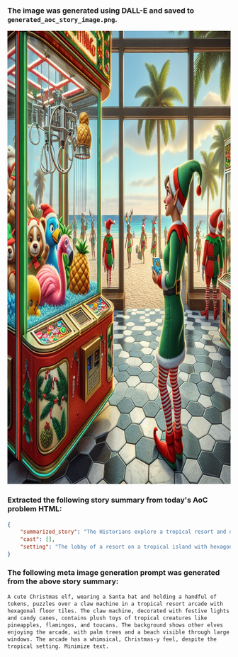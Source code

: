 ### The image was generated using DALL-E and saved to `generated_aoc_story_image.png`.
<img src="https://github.com/JasonSteving99/agent-of-code/blob/main/advent_of_code/year2024/day13/generated_aoc_story_image.png?raw=true" width="1024" height="1024">
                    
### Extracted the following story summary from today's AoC problem HTML:
```json
{
    "summarized_story": "The Historians explore a tropical resort and discover an arcade with unusual claw machines. These machines have buttons labeled 'A' and 'B' instead of joysticks, and each button press costs tokens.  Each machine's buttons move the claw a specific amount along the X and Y axes. The goal is to position the claw directly above a prize to win it, spending the fewest tokens possible.  Initially, the narrator tries to figure out the cheapest way to win as many prizes as possible by pressing the buttons a limited number of times. Later, they discover a unit conversion error that significantly shifted the prize locations, requiring a recalculation of the optimal strategy to win prizes.",
    "cast": [],
    "setting": "The lobby of a resort on a tropical island with hexagonal floor tiles and an arcade with claw machines."
}
```

### The following meta image generation prompt was generated from the above story summary:
```text
A cute Christmas elf, wearing a Santa hat and holding a handful of tokens, puzzles over a claw machine in a tropical resort arcade with hexagonal floor tiles. The claw machine, decorated with festive lights and candy canes, contains plush toys of tropical creatures like pineapples, flamingos, and toucans. The background shows other elves enjoying the arcade, with palm trees and a beach visible through large windows. The arcade has a whimsical, Christmas-y feel, despite the tropical setting. Minimize text.

```
